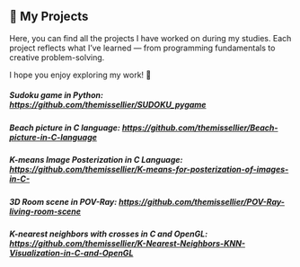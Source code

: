 ## 💼 My Projects

Here, you can find all the projects I have worked on during my studies.
Each project reflects what I’ve learned — from programming fundamentals to creative problem-solving.

I hope you enjoy exploring my work! 🚀


##### Sudoku game in Python: https://github.com/themissellier/SUDOKU_pygame

##### Beach picture in C language: https://github.com/themissellier/Beach-picture-in-C-language

##### K-means Image Posterization in C Language: https://github.com/themissellier/K-means-for-posterization-of-images-in-C-

##### 3D Room scene in POV-Ray: https://github.com/themissellier/POV-Ray-living-room-scene

##### K-nearest neighbors with crosses in C and OpenGL: https://github.com/themissellier/K-Nearest-Neighbors-KNN-Visualization-in-C-and-OpenGL
